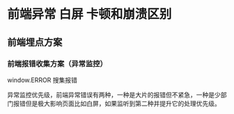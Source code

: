 # 前端异常 白屏 卡顿和崩溃区别

## 前端埋点方案
### 前端报错收集方案（异常监控）
window.ERROR 搜集报错

异常监控优先级，前端异常错误有两种，一种是大片的报错但不紧急，一种是少部门报错但是极大影响页面比如白屏，如果监听到第二种并提升它的处理优先级。

